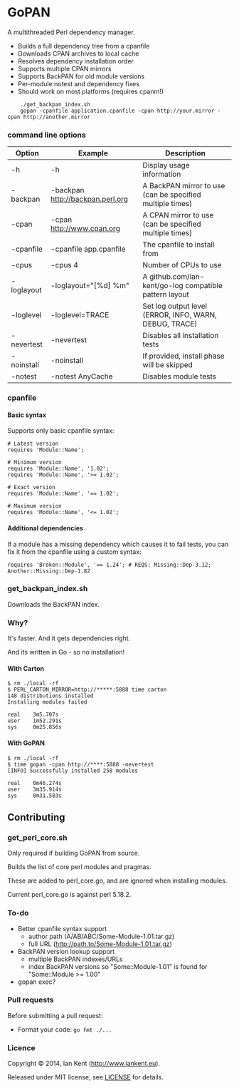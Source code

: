 GoPAN
=====

A multithreaded Perl dependency manager.

- Builds a full dependency tree from a cpanfile
- Downloads CPAN archives to local cache
- Resolves dependency installation order
- Supports multiple CPAN mirrors
- Supports BackPAN for old module versions
- Per-module notest and dependency fixes
- Should work on most platforms (requires cpanm!)

```
    ./get_backpan_index.sh
	gopan -cpanfile application.cpanfile -cpan http://your.mirror -cpan http://another.mirror
```

### command line options

| Option            | Example                          | Description
| ---------         | -------                          | -----------
| -h                | -h                               | Display usage information
| -backpan          | -backpan http://backpan.perl.org | A BackPAN mirror to use (can be specified multiple times)
| -cpan             | -cpan http://www.cpan.org        | A CPAN mirror to use (can be specified multiple times)
| -cpanfile         | -cpanfile app.cpanfile           | The cpanfile to install from
| -cpus             | -cpus 4                          | Number of CPUs to use
| -loglayout        | -loglayout="[%d] %m"             | A github.com/ian-kent/go-log compatible pattern layout
| -loglevel         | -loglevel=TRACE                  | Set log output level (ERROR, INFO, WARN, DEBUG, TRACE)
| -nevertest        | -nevertest                       | Disables all installation tests
| -noinstall        | -noinstall                       | If provided, install phase will be skipped
| -notest           | -notest AnyCache                 | Disables module tests

### cpanfile

#### Basic syntax

Supports only basic cpanfile syntax:

	# Latest version
    requires 'Module::Name';

    # Minimum version
    requires 'Module::Name', '1.02';
    requires 'Module::Name', '>= 1.02';

    # Exact version
    requires 'Module::Name', '== 1.02';

    # Maximum version
    requires 'Module::Name', '<= 1.02';

#### Additional dependencies

If a module has a missing dependency which causes it to fail tests, you can fix it from the cpanfile
using a custom syntax:

    requires 'Broken::Module', '== 1.24'; # REQS: Missing::Dep-3.12; Another::Missing::Dep-1.82

### get_backpan_index.sh

Downloads the BackPAN index.

### Why?

It's faster. And it gets dependencies right.

And its written in Go - so no installation!

#### With Carton

    $ rm ./local -rf
    $ PERL_CARTON_MIRROR=http://*****:5888 time carton
    148 distributions installed
    Installing modules failed

    real    3m5.707s
    user    1m52.291s
    sys	    0m25.856s

#### With GoPAN

    $ rm ./local -rf
    $ time gopan -cpan http://****:5888 -nevertest
    [INFO] Successfully installed 258 modules

    real    0m46.274s
    user    3m35.914s
    sys     0m31.583s

## Contributing

### get_perl_core.sh

Only required if building GoPAN from source.

Builds the list of core perl modules and pragmas.

These are added to perl_core.go, and are ignored when installing modules.

Current perl_core.go is against perl 5.18.2.

### To-do

- Better cpanfile syntax support
  - author path (A/AB/ABC/Some-Module-1.01.tar.gz)
  - full URL (http://path.to/Some-Module-1.01.tar.gz)
- BackPAN version lookup support
  - multiple BackPAN indexes/URLs
  - index BackPAN versions so "Some::Module-1.01" is found for "Some::Module >= 1.00"
- gopan exec?

### Pull requests

Before submitting a pull request:

  * Format your code: ```go fmt ./...```

### Licence

Copyright ©‎ 2014, Ian Kent (http://www.iankent.eu).

Released under MIT license, see [LICENSE](LICENSE.md) for details.
